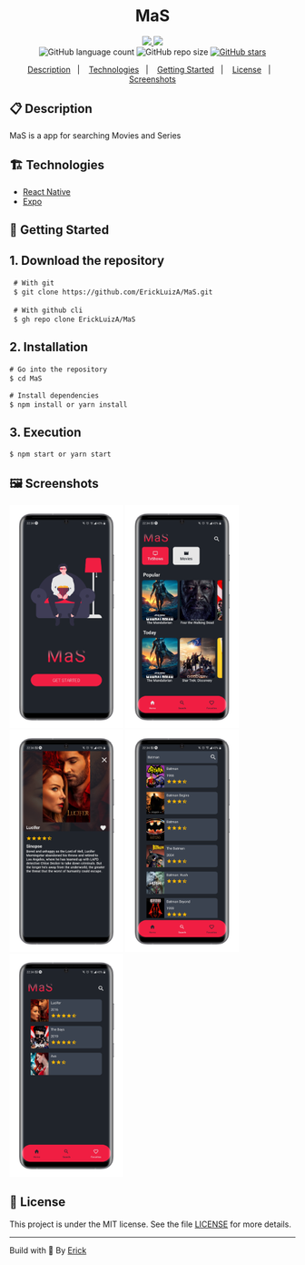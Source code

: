 <h1 align="center"> MaS </h1>

<p align="center">
  <a href="https://github.com/ErickLuizA/MaS/graphs/commit-activity" alt="Maintenance">
    <img src="https://img.shields.io/badge/Maintained%3F-yes-1EAE72.svg" />
  </a>

  <a href="./LICENSE" alt="License: MIT">
    <img src="https://img.shields.io/badge/License-MIT-1EAE72.svg" />
  </a>

<br/>

<img alt="GitHub language count" src="https://img.shields.io/github/languages/count/ErickLuizA/MaS?color=blue">

<img alt="GitHub repo size" src="https://img.shields.io/github/repo-size/ErickLuizA/MaS">

<a href="https://github.com/ErickLuizA/MaS/stargazers">
  <img alt="GitHub stars" src="https://img.shields.io/github/stars/ErickLuizA/MaS?style=social">
</a>

<p align="center">
  <a href="#clipboard-description">Description</a>&nbsp;&nbsp;&nbsp;|&nbsp;&nbsp;&nbsp;
  <a href="#building_construction-technologies">Technologies</a>&nbsp;&nbsp;&nbsp;|&nbsp;&nbsp;&nbsp;
  <a href="#rocket-getting-started">Getting Started</a>&nbsp;&nbsp;&nbsp;|&nbsp;&nbsp;&nbsp;
  <a href="#memo-license">License</a>&nbsp;&nbsp;&nbsp;|&nbsp;&nbsp;&nbsp;
  <a href="#framed_picture-screenshots">Screenshots</a>
</p>

## :clipboard: Description

MaS is a app for searching Movies and Series

## :building_construction: Technologies

- [React Native](https://reactnative.dev/)
- [Expo](https://expo.io/)


## :rocket: Getting Started

## 1. Download the repository

```shell
 # With git
 $ git clone https://github.com/ErickLuizA/MaS.git
 
 # With github cli
 $ gh repo clone ErickLuizA/MaS
```

## 2. Installation

```shell
# Go into the repository
$ cd MaS
```

```shell
# Install dependencies
$ npm install or yarn install
```

## 3. Execution

```shell
$ npm start or yarn start
```

## :framed_picture: Screenshots

<div>
  <img alt="Mas screenshot" src="./.github/Landing.png"  width="200"/>
  <img alt="Mas screenshot" src="./.github/Home.png"  width="200"/>
  <img alt="Mas screenshot" src="./.github/Details.png"  width="200"/>
  <img alt="Mas screenshot" src="./.github/Search.png"  width="200"/>
  <img alt="Mas screenshot" src="./.github/Favorites.png"  width="200"/>
</div>

## :memo: License

This project is under the MIT license. See the file [LICENSE](LICENSE) for more details.

---

Build with 💙 By [Erick](https://www.linkedin.com/in/erick-luiz-47151a1a4/)
